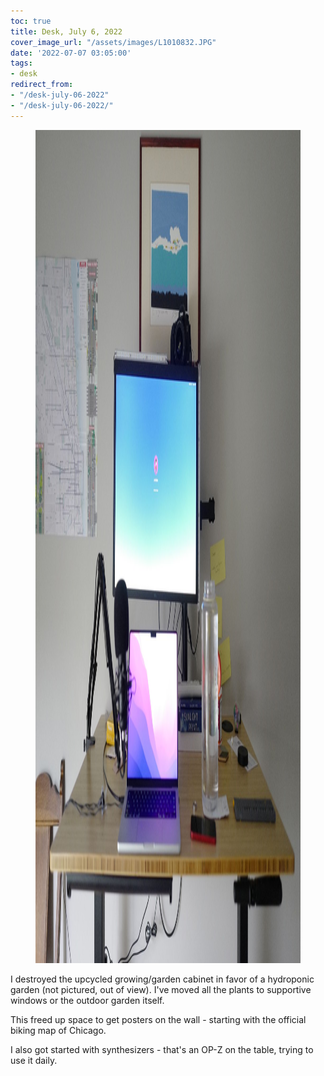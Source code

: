```yaml
---
toc: true
title: Desk, July 6, 2022
cover_image_url: "/assets/images/L1010832.JPG"
date: '2022-07-07 03:05:00'
tags:
- desk
redirect_from:
- "/desk-july-06-2022"
- "/desk-july-06-2022/"
---
```


<figure class="kg-card kg-image-card kg-width-full"><img src="/assets/images/L1010832-1.JPG" class="kg-image" alt  width="2000" height="1333" ></figure>

I destroyed the upcycled growing/garden cabinet in favor of a hydroponic garden (not pictured, out of view). I've moved all the plants to supportive windows or the outdoor garden itself.

This freed up space to get posters on the wall - starting with the official biking map of Chicago.

I also got started with synthesizers - that's an OP-Z on the table, trying to use it daily.

